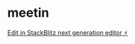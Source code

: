 # meetin

[Edit in StackBlitz next generation editor ⚡️](https://stackblitz.com/~/github.com/muna8646/meetin)